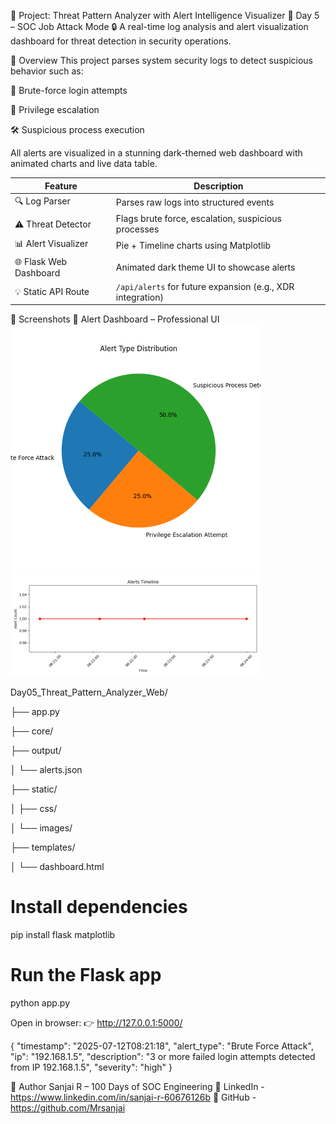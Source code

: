 📌 Project: Threat Pattern Analyzer with Alert Intelligence Visualizer
💼 Day 5 – SOC Job Attack Mode
🔒 A real-time log analysis and alert visualization dashboard for threat detection in security operations.

🧠 Overview
This project parses system security logs to detect suspicious behavior such as:

🚨 Brute-force login attempts

🔐 Privilege escalation

🛠️ Suspicious process execution

All alerts are visualized in a stunning dark-themed web dashboard with animated charts and live data table.

| Feature                | Description                                                |
| ---------------------- | ---------------------------------------------------------- |
| 🔍 Log Parser          | Parses raw logs into structured events                     |
| ⚠️ Threat Detector     | Flags brute force, escalation, suspicious processes        |
| 📊 Alert Visualizer    | Pie + Timeline charts using Matplotlib                     |
| 🌐 Flask Web Dashboard | Animated dark theme UI to showcase alerts                  |
| 💡 Static API Route    | `/api/alerts` for future expansion (e.g., XDR integration) |

📸 Screenshots
🔶 Alert Dashboard – Professional UI
<img src="static/images/alert_pie.png" width="400"> <img src="static/images/alert_timeline.png" width="400">

Day05_Threat_Pattern_Analyzer_Web/

├── app.py

├── core/

├── output/

│   └── alerts.json

├── static/

│   ├── css/

│   └── images/

├── templates/

│   └── dashboard.html

# Install dependencies
pip install flask matplotlib

# Run the Flask app
python app.py

Open in browser:
👉 http://127.0.0.1:5000/


{
  "timestamp": "2025-07-12T08:21:18",
  "alert_type": "Brute Force Attack",
  "ip": "192.168.1.5",
  "description": "3 or more failed login attempts detected from IP 192.168.1.5",
  "severity": "high"
}

📌 Author
Sanjai R – 100 Days of SOC Engineering
🔗 LinkedIn - https://www.linkedin.com/in/sanjai-r-60676126b
🔗 GitHub   - https://github.com/Mrsanjai



